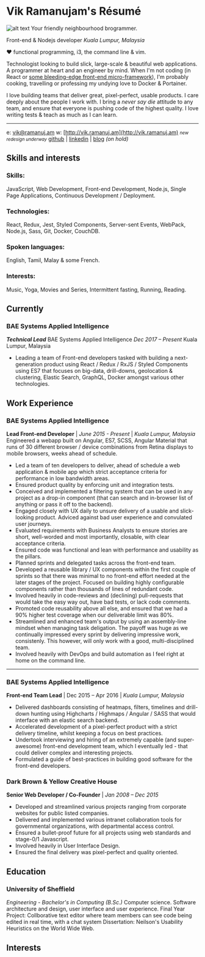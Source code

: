 # Vik Ramanujam's Résumé

![alt text][logo]
Your friendly neighbourhood brogrammer.

Front-end & Nodejs developer
_Kuala Lumpur, Malaysia_

♥️ functional programming, i3, the command line & vim.

Technologist looking to build slick, large-scale & beautiful web applications. A programmer at heart and an engineer by mind. When I'm not coding (in React or [some bleeding-edge front-end micro-framework](https://hyperapp.js.org/)), I'm probably cooking, travelling or professing my undying love to Docker & Portainer.

I love building teams that deliver great, pixel-perfect, usable products. I care deeply about the people I work with. I bring a *never say die* attitude to any team, and ensure that everyone is pushing code of the highest quality. I love writing tests & teach as much as I can learn.

----------

e: [vik@ramanuj.am](vik@ramanuj.am)
w: [http://vik.ramanuj.am](http://vik.ramanuj.am) <small>_new redesign underway_</small>
[github](https://github.com/piggyslasher) | [linkedin](https://linkedin.com/in/thevikram) | [blog](https://web.archive.org/web/20120615003016/http://www.techgarten.com/) _(on hold)_

## Skills and interests

### Skills:
JavaScript, Web Development, Front-end Development, Node.js, Single Page Applications, Continuous Development / Deployment.

### Technologies:
React, Redux, Jest, Styled Components, Server-sent Events, WebPack, Node.js, Sass, Git, Docker, CouchDB.

### Spoken languages:
English, Tamil, Malay & some French.

### Interests:
Music, Yoga, Movies and Series, Intermittent fasting, Running, Reading.

## Currently

### BAE Systems Applied Intelligence
_**Technical Lead**_
BAE Systems Applied Intelligence
_Dec 2017 – Present_
Kuala Lumpur, Malaysia

  - Leading a team of Front-end developers tasked with building  a next-generation product using React / Redux / RxJS / Styled Components using ES7 that focuses on big-data, drill-downs, geolocation & clustering, Elastic Search, GraphQL, Docker amongst various other technologies.

## Work Experience

### BAE Systems Applied Intelligence
**Lead Front-end Developer** | _June 2015 - Present_ | _Kuala Lumpur, Malaysia_
Engineered a webapp built on Angular, ES7, SCSS, Angular Material that runs of 30 different browser / device combinations from Retina displays to mobile browsers, weeks ahead of schedule.
  - Led a team of ten developers to deliver, ahead of schedule a web application & mobile app which strict acceptance criteria for performance in low bandwidth areas.
  - Ensured product quality by enforcing unit and integration tests.
  - Conceived and implemented a filtering system that can be used in any project as a drop-in component (that can search and in-browser list of anything or pass it off to the backend).
  - Engaged closely with UX daily to unsure delivery of a usable and slick-looking product. Adviced against bad user experience and convulated user journeys.
  - Evaluated requirements with Business Analysts to ensure stories are short, well-worded and most importantly, closable, with clear acceptance criteria.
  - Ensured code was functional and lean with performance and usability as the pillars.
  - Planned sprints and delegated tasks across the front-end team.
  - Developed a reusable library / UX components within the first couple of sprints so that there was minimal to no front-end effort needed at the later stages of the project. Focused on building highly configurable components rather than thousands of lines of redundant code.
  - Involved heavily in code-reviews and (declining) pull-requests that would take the easy way out, have bad tests, or lack code comments.
  - Promoted code reusability above all else, and ensured that we had a 90% higher test coverage when our deliverable limit was 80%.
  - Streamlined and enhanced team's output by using an assembly-line mindset when managing task deligation. The payoff was huge as we continually impressed every sprint by delivering impressive work, consistenly. This however, will only work with a good, multi-disciplined team.
  - Involved heavily with DevOps and build automation as I feel right at home on the command line.
------
### BAE Systems Applied Intelligence
**Front-end Team Lead** | Dec 2015 – Apr 2016 | _Kuala Lumpur, Malaysia_
  - Delivered dashboards consisting of heatmaps, filters, timelines and drill-down hunting using Highcharts / Highmaps / Angular / SASS that would interface with an elastic search backend.
  - Accelerated development of a pixel-perfect product with a strict delivery timeline, whilst keeping a focus on best practices.
  - Undertook interviewing and hiring of an extremely capable (and super-awesome) front-end development  team, which I eventually led - that could deliver complex and interesting projects.
  - Formulated a guide of best-practices in building good software for the front-end developers.

###  Dark Brown & Yellow Creative House
**Senior Web Developer / Co-Founder** | _Jan 2008 – Dec 2015_
- Developed and streamlined various projects ranging from corporate websites for public listed companies.  
- Delivered and implemented various intranet collaboration tools for governmental organizations, with departmental access control.  
- Ensured a bullet-proof future for all projects using web standards and stage-0/1 Javascript.  
- Involved heavily in User Interface Design.  
- Ensured the final delivery was pixel-perfect and quality oriented.

## Education

### University of Sheffield
_Engineering - Bachelor's in Computing (B.Sc.)_
Computer science. Software architecture and design, user interface and user experience.
Final Year Project: Collborative text editor where team members can see code being edited in real time, with a chat system
Dissertation: Neilson's Usability Heuristics on the World Wide Web.

## Interests

 

[logo]: http://www.vik.ramanuj.am/img/profile.png "Vik Ramanujam's Avatar"
<!--stackedit_data:
eyJoaXN0b3J5IjpbNzY5NjA4NDksMTc3NzY1NTA5NywxNjgzMD
U5NjY0LDM0NDk0MzU0MiwzNjc3MDM4MTIsMTMwMjEyNDk1NCwz
Njc3MDM4MTIsMTQzNjgzNDI5NCwtMTQ5Nzc0OTA2OSwtMTI0MT
cxNzQ5LDc5OTM0NjQwOSwzOTQ4NTIwMyw3OTkzNDY0MDksMzk0
ODUyMDMsNzk5MzQ2NDA5LDc5OTM0NjQwOSwxMDAyODg4NzkxLD
kyMDcxMDE0NSw2NTQ5MzQzMjksMjA0NDU1NTczNl19
-->
